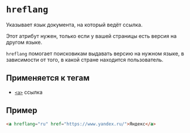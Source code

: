# `hreflang`

Указывает язык документа, на который ведёт ссылка.

Этот атрибут нужен, только если у вашей страницы есть версия на другом языке.

`hreflang` помогает поисковикам выдавать версию на нужном языке, в зависимости от того, в какой стране находится пользователь.

## Применяется к тегам

- [`<a>`](../../TAGS/INLINE/a.md) ссылка

## Пример

```html
<a hreflang="ru" href="https://www.yandex.ru/">Яндекс</a>
```

